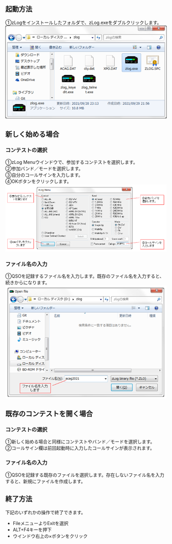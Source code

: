 ## 起動方法

①zLogをインストールしたフォルダで、zLog.exeをダブルクリックします。  
![起動方法](https://github.com/jr8ppg/zLog/blob/images/launch_1.png)

## 新しく始める場合

### コンテストの選択

①zLog Menuウインドウで、参加するコンテストを選択します。  
②参加バンド／モードを選択します。  
③自分のコールサインを入力します。  
④OKボタンをクリックします。  
![コンテストの選択](https://github.com/jr8ppg/zLog/blob/images/launch_2.png)  

### ファイル名の入力

①QSOを記録するファイル名を入力します。既存のファイル名を入力すると、続きからになります。  
![ファイル名の入力](https://github.com/jr8ppg/zLog/blob/images/launch_3.png)  

## 既存のコンテストを開く場合

### コンテストの選択

①新しく始める場合と同様にコンテストやバンド／モードを選択します。  
②コールサイン欄は前回起動時に入力したコールサインが表示されます。  

### ファイル名の入力

①QSOを記録する既存のファイルを選択します。存在しないファイル名を入力すると、新規にファイルを作成します。  

## 終了方法

下記のいずれかの操作で終了できます。  

* FileメニューよりExitを選択
* ALT+F4キーを押下
* ウインドウ右上の×ボタンをクリック

